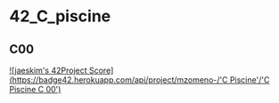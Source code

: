 # 42_C_piscine

## C00
[![jaeskim's 42Project Score](https://badge42.herokuapp.com/api/project/mzomeno-/'C Piscine'/'C Piscine C 00')](https://github.com/JaeSeoKim/badge42)

